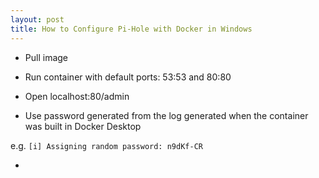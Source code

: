 ```yaml
---
layout: post
title: How to Configure Pi-Hole with Docker in Windows
---
```

- Pull image

- Run container with default ports: 53:53 and 80:80

- Open localhost:80/admin

- Use password generated from the log generated when the container was built in Docker Desktop

e.g. `[i] Assigning random password: n9dKf-CR`

- 